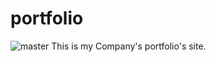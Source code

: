 # portfolio
![master](https://github.com/github/docs/actions/workflows/maim.yml/badge.svg?branch=master)
This is my Company's portfolio's site. 
